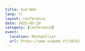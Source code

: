 ```yaml
---
title: Sud Web
lang: fr
layout: conference
date: 2015-05-29
category: [Conference]
event:
  location: Montpellier
  url: https://www.sudweb.fr/2015/
---
```

